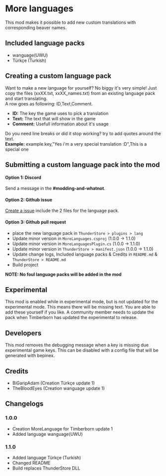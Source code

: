 # More languages
This mod makes it possible to add new custom translations with corresponding beaver names.

## Included language packs
- wanguage(UWU)
- Türkçe (Turkish)

## Creating a custom language pack
Want to make a new language for yourself? No biggy it's very simple! Just copy the files (xxXX.txt, xxXX_names.txt) from an existing language pack and start translating.  
A row goes as following: ID,Text,Comment.
- **ID:** The key the game uses to pick a translation
- **Text:** The text that will show in the game
- **Comment:** Usefull information about it's usage

Do you need line breaks or did it stop working? try to add quotes around the text.  
**Example:** example.key,"Yes i'm a very special translation :D",This is a special one

## Submitting a custom language pack into the mod
#### Option 1: Discord
Send a message in the **\#modding-and-whatnot**.
#### Option 2: Github issue
[Create a issue](https://github.com/Timberborn-Modding-Central/MoreLanguages/issues) include the 2 files for the language pack.
#### Option 3: Github pull request
- place the new language pack in `ThunderStore > plugins > lang`
- Update minor version in `MoreLanguages.csproj` (1.0.0 -> 1.1.0)
- Update minor version in `MoreLanguagesPlugin.cs` (1.0.0 -> 1.1.0)
- Update minor version in `ThunderStore > manifest.json` (1.0.0 -> 1.1.0)
- Update change logs, Included language packs & Credits in `README.md` & `ThunderStore > README.md`
- Build project

**NOTE: No foul language packs will be added in the mod**

## Experimental
This mod is enabled while in experimental mode, but is not updated for the experimental mode. This means there will be missing text. You are able to add these yourself if you like. A community member needs to update the pack when Timberborn has updated the experimental to release.

## Developers
This mod removes the debugging message when a key is missing due experimental game keys. This can be disabled with a config file that will be generated with bepinex.

## Credits
- BiGaripAdam (Creation Türkçe update 1)
- TheBloodEyes (Creation wanguage update 1)

## Changelogs
### 1.0.0
- Creation MoreLanguage for Timberborn update 1
- Added language wanguage(UWU)
### 1.1.0
- Added language Türkçe (Turkish)
- Changed README
- Build replaces ThunderStore DLL